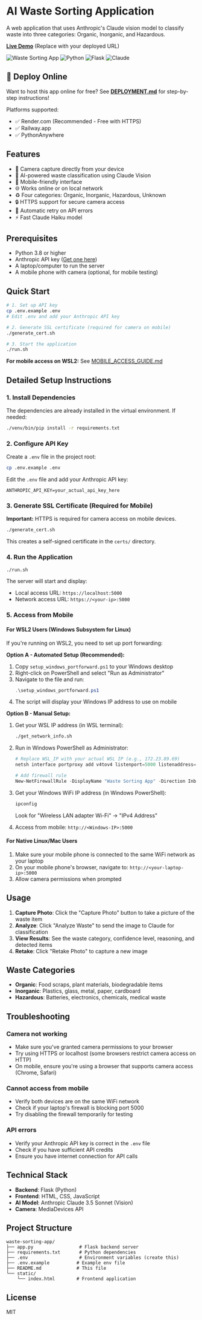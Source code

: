# AI Waste Sorting Application

A web application that uses Anthropic's Claude vision model to classify waste into three categories: Organic, Inorganic, and Hazardous.

**[Live Demo](https://your-app.onrender.com)** (Replace with your deployed URL)

![Waste Sorting App](https://img.shields.io/badge/AI-Waste%20Sorting-green) ![Python](https://img.shields.io/badge/Python-3.12-blue) ![Flask](https://img.shields.io/badge/Flask-3.0-lightgrey) ![Claude](https://img.shields.io/badge/Anthropic-Claude-orange)

## 🚀 Deploy Online

Want to host this app online for free? See **[DEPLOYMENT.md](DEPLOYMENT.md)** for step-by-step instructions!

Platforms supported:
- ✅ Render.com (Recommended - Free with HTTPS)
- ✅ Railway.app
- ✅ PythonAnywhere

## Features

- 📸 Camera capture directly from your device
- 🤖 AI-powered waste classification using Claude Vision
- 📱 Mobile-friendly interface
- 🌐 Works online or on local network
- ♻️ Four categories: Organic, Inorganic, Hazardous, Unknown
- 🔒 HTTPS support for secure camera access
- 🔄 Automatic retry on API errors
- ⚡ Fast Claude Haiku model

## Prerequisites

- Python 3.8 or higher
- Anthropic API key ([Get one here](https://console.anthropic.com/))
- A laptop/computer to run the server
- A mobile phone with camera (optional, for mobile testing)

## Quick Start

```bash
# 1. Set up API key
cp .env.example .env
# Edit .env and add your Anthropic API key

# 2. Generate SSL certificate (required for camera on mobile)
./generate_cert.sh

# 3. Start the application
./run.sh
```

**For mobile access on WSL2:** See [MOBILE_ACCESS_GUIDE.md](MOBILE_ACCESS_GUIDE.md)

## Detailed Setup Instructions

### 1. Install Dependencies

The dependencies are already installed in the virtual environment. If needed:

```bash
./venv/bin/pip install -r requirements.txt
```

### 2. Configure API Key

Create a `.env` file in the project root:

```bash
cp .env.example .env
```

Edit the `.env` file and add your Anthropic API key:

```
ANTHROPIC_API_KEY=your_actual_api_key_here
```

### 3. Generate SSL Certificate (Required for Mobile)

**Important:** HTTPS is required for camera access on mobile devices.

```bash
./generate_cert.sh
```

This creates a self-signed certificate in the `certs/` directory.

### 4. Run the Application

```bash
./run.sh
```

The server will start and display:
- Local access URL: `https://localhost:5000`
- Network access URL: `https://<your-ip>:5000`

### 5. Access from Mobile

#### For WSL2 Users (Windows Subsystem for Linux)

If you're running on WSL2, you need to set up port forwarding:

**Option A - Automated Setup (Recommended):**

1. Copy `setup_windows_portforward.ps1` to your Windows desktop
2. Right-click on PowerShell and select "Run as Administrator"
3. Navigate to the file and run:
   ```powershell
   .\setup_windows_portforward.ps1
   ```
4. The script will display your Windows IP address to use on mobile

**Option B - Manual Setup:**

1. Get your WSL IP address (in WSL terminal):
   ```bash
   ./get_network_info.sh
   ```

2. Run in Windows PowerShell as Administrator:
   ```powershell
   # Replace WSL_IP with your actual WSL IP (e.g., 172.23.89.69)
   netsh interface portproxy add v4tov4 listenport=5000 listenaddress=0.0.0.0 connectport=5000 connectaddress=WSL_IP

   # Add firewall rule
   New-NetFirewallRule -DisplayName "Waste Sorting App" -Direction Inbound -LocalPort 5000 -Protocol TCP -Action Allow
   ```

3. Get your Windows WiFi IP address (in Windows PowerShell):
   ```powershell
   ipconfig
   ```
   Look for "Wireless LAN adapter Wi-Fi" → "IPv4 Address"

4. Access from mobile: `http://<Windows-IP>:5000`

#### For Native Linux/Mac Users

1. Make sure your mobile phone is connected to the same WiFi network as your laptop
2. On your mobile phone's browser, navigate to: `http://<your-laptop-ip>:5000`
3. Allow camera permissions when prompted

## Usage

1. **Capture Photo**: Click the "Capture Photo" button to take a picture of the waste item
2. **Analyze**: Click "Analyze Waste" to send the image to Claude for classification
3. **View Results**: See the waste category, confidence level, reasoning, and detected items
4. **Retake**: Click "Retake Photo" to capture a new image

## Waste Categories

- **Organic**: Food scraps, plant materials, biodegradable items
- **Inorganic**: Plastics, glass, metal, paper, cardboard
- **Hazardous**: Batteries, electronics, chemicals, medical waste

## Troubleshooting

### Camera not working
- Make sure you've granted camera permissions to your browser
- Try using HTTPS or localhost (some browsers restrict camera access on HTTP)
- On mobile, ensure you're using a browser that supports camera access (Chrome, Safari)

### Cannot access from mobile
- Verify both devices are on the same WiFi network
- Check if your laptop's firewall is blocking port 5000
- Try disabling the firewall temporarily for testing

### API errors
- Verify your Anthropic API key is correct in the `.env` file
- Check if you have sufficient API credits
- Ensure you have internet connection for API calls

## Technical Stack

- **Backend**: Flask (Python)
- **Frontend**: HTML, CSS, JavaScript
- **AI Model**: Anthropic Claude 3.5 Sonnet (Vision)
- **Camera**: MediaDevices API

## Project Structure

```
waste-sorting-app/
├── app.py                 # Flask backend server
├── requirements.txt       # Python dependencies
├── .env                   # Environment variables (create this)
├── .env.example          # Example env file
├── README.md             # This file
└── static/
    └── index.html        # Frontend application
```

## License

MIT
